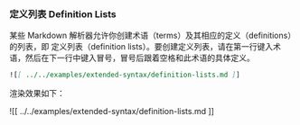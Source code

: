 ### 定义列表 Definition Lists

某些 Markdown 解析器允许你创建术语（terms）及其相应的定义（definitions）的列表，即 定义列表（definition lists）。要创建定义列表，请在第一行键入术语，然后在下一行中键入冒号，冒号后跟着空格和此术语的具体定义。

```markdown
![[ ../../examples/extended-syntax/definition-lists.md ]]
```

渲染效果如下：

![[ ../../examples/extended-syntax/definition-lists.md ]]